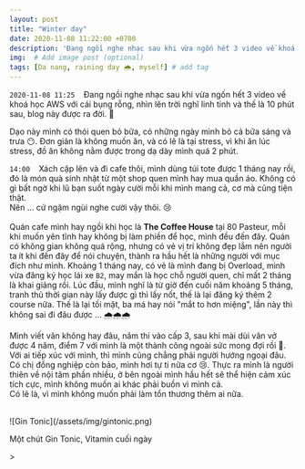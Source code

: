 ```yaml
---
layout: post
title: "Winter day"
date: 2020-11-08 11:22:00 +0700
description: 'Đang ngồi nghe nhạc sau khi vừa ngốn hết 3 video về khoá học AWS với cái bụng rỗng, nhìn lên trời nghĩ linh tinh và thế là 10 phút sau, blog này được ra đời. 🌸'
img:  # Add image post (optional)
tags: [Da nang, raining day 🌧️, myself] # add tag
---
```

`2020-11-08 11:25` &nbsp;&nbsp; Đang ngồi nghe nhạc sau khi vừa ngốn hết 3 video về khoá học AWS với cái bụng rỗng, nhìn lên trời nghĩ linh tinh và thế là 10 phút sau, blog này được ra đời. 🌸
<br>

Dạo này mình có thói quen bỏ bữa, có những ngày mình bỏ cả bữa sáng và trưa 😶. Đơn giản là không muốn ăn, và có lẽ là tại stress, vì khi ăn lúc stress, đồ ăn không nằm được trong dạ dày mình quá 2 phút.
<br>

`14:00` &nbsp;&nbsp; Xách cặp lên và đi cafe thôi, mình dùng túi tote được 1 tháng nay rồi, đó là món quà sinh nhật từ một shop quen mình hay mua quần áo. Không có gì bất ngờ khi lũ bạn suốt ngày cười mỗi khi mình mang cả, cơ mà cũng tiện thật. <br> Nên ... cứ ngậm ngùi nghe cười vậy thôi. 😢
<br>
<br>
Quán cafe mình hay ngồi khi học là **The Coffee House** tại 80 Pasteur, mỗi khi muốn yên tĩnh hay không bị làm phiền để học, mình đều đến đây. Quán có không gian không quá rộng, nhưng có vẻ vị trí không đẹp lắm nên người ta ít khi đến đây để nói chuyện, thành ra hầu hết là những người với mục đích như mình. 
Khoảng 1 tháng nay, có vẻ là mình đang bị Overload, mình vừa đăng ký học lái xe `B2`, may mắn là học chỗ người quen, chỉ mất 2 tháng là khai giảng rồi. Lúc đầu, mình nghĩ là từ giờ đến cuối năm khoảng 5 tháng, tranh thủ thời gian này lấy được gì thì lấy nốt, thế là lại đăng ký thêm 2 course nữa. Thế là lại tối mặt, ba má hay nói "mắt to hơn miệng", lần này thì không sai đi đâu được ... 🌧️🌧️🌧️
<br>

Mình viết văn không hay đâu, năm thi vào cấp 3, sau khi mài dùi văn vở được 4 năm, điểm 7 với mình là một thành công ngoài sức mong đợi rồi 🤣. Với ai tiếp xúc với mình, thì mình cũng chẳng phải người hướng ngoại đâu. Có chị đồng nghiệp còn bảo, mình hơi tự ti nữa cơ 😢. Thực ra mình là người thiên về nội tâm phần nhiều, ở bên ngoài mình hầu hết sẽ thể hiện cảm xúc tích cực, mình không muốn ai khác phải buồn vì mình cả.
<br>
Có lẽ là, vì mình không muốn phải làm tổn thương thêm ai nữa.

<br>
![Gin Tonic](/assets/img/gintonic.png)
<p class="center">
Một chút Gin Tonic, Vitamin cuối ngày
</p>

<script type="text/javascript">
  $('meta[property=og\\:image]').attr('content', "{{ site.url }}{{ site.baseurl }}/assets/img/gintonic.png");
  $('meta[name=twitter\\:image\\:src]').attr('content', "{{ site.url }}{{ site.baseurl }}/assets/img/gintonic.png");
</script>>